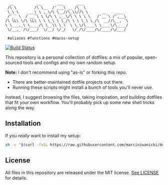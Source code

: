 ```
  __          __       ___      ___                    
 /\ \        /\ \__  /'___\ __ /\_ \                   
 \_\ \    ___\ \ ,_\/\ \__//\_\\//\ \      __    ____  
 /'_` \  / __`\ \ \/\ \ ,__\/\ \ \ \ \   /'__`\ /',__\ 
/\ \L\ \/\ \L\ \ \ \_\ \ \_/\ \ \ \_\ \_/\  __//\__, `\
\ \___,_\ \____/\ \__\\ \_\  \ \_\/\____\ \____\/\____/
 \/__,_ /\/___/  \/__/ \/_/   \/_/\/____/\/____/\/___/ 

 #aliases #functions #macos-setup
```

[![Build Status](https://github.com/marciniwanicki/dotfiles/actions/workflows/main.yml/badge.svg)](https://github.com/marciniwanicki/dotfiles/actions/workflows/main.yml)


This repository is a personal collection of dotfiles: a mix of popular, open-sourced tools and configs and my own random setup.  

**Note:** I don't recommend using "as-is" or forking this repo.  
- There are better-maintained dotfile projects out there.  
- Running these scripts might install a bunch of tools you'll never use.  

Instead, I suggest browsing the files, taking inspiration, and building dotfiles that fit your own workflow. You'll probably pick up some new shell tricks along the way.

## Installation

If you *really* want to install my setup:

```zsh
sh -c "$(curl -fsSL https://raw.githubusercontent.com/marciniwanicki/dotfiles/main/bin/install.sh)"
```

## License

All files in this repository are released under the MIT license. [See LICENSE](https://github.com/marciniwanicki/dotfiles/blob/develop/LICENSE) for details.
